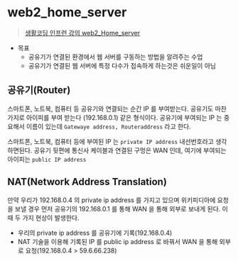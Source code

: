 # web2_home_server

> [생활코딩 인프런 강의 web2_Home_server](https://www.inflearn.com/course/web2-home-server)

- 목표
  - 공유기가 연결된 환경에서 웹 서버를 구동하는 방법을 알려주는 수업
  - 공유기가 연결된 웹 서버에 특정 다수가 접속하게 하는것은 쉬운일이 아님

## 공유기(Router)

스마트폰, 노트북, 컴퓨터 등 공유기와 연결되는 순간 IP 를 부여받는다. 공유기도 마찬가지로 아이피를 부여 받는다 (192.168.0.1) 같은 형식이다. 
공유기에 부여되는 IP 는 중요해서 이름이 있는데 `Gatewaye address, Routeraddress` 라고 한다.

스마트폰, 노트북, 컴퓨터 등에 부여된 IP 는 `private IP address` 내선번호라고 생각하면된다. 공유기 뒷편에 통신사 케이블과 연결된 구멍은 WAN
인데, 여기에 부여되는 아이피는 `public IP address`

## NAT(Network Address Translation)

만약 우리가 192.168.0.4 의 private ip address 를 가지고 있으며 위키피디아에 요청을 보낼 경우 먼저 공유기의 192.168.0.1 를 통해 WAN 을 통해 외부로 보내게 된다. 이때 두 가지 현상이 발생한다.

- 우리의 private ip address 를 공유기에 기록(192.168.0.4)
- NAT 기술을 이용해 기록된 IP 를 public ip address 로 바꿔서 WAN 을 통해 외부로 요청(192.168.0.4 > 59.6.66.238)

